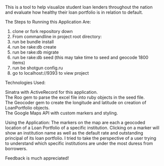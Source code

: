 This is a tool to help visualize student loan lenders throughout the nation and evaluate how healthy their loan portfolio is in relation to default.

The Steps to Running this Application Are: 

1. clone or fork repository down 
2. From commandline in project root directory:
3. run be bundle install
4. run be rake:db create
5. run be rake:db migrate
6. run be rake:db seed (this may take time to seed and geocode 1800 items)
7. run be shotgun config.ru 
8. go to localhost://9393 to view project

Technologies Used: 

Sinatra with ActiveRecord for this application.<br>
The Roo gem to parse the excel file into ruby objects in the seed file.<br>
The Geocoder gem to create the longitude and latitude on creation of LoanPortfolio objects.<br>
The Google Maps API with custom markers and styling.<br>

Using the Application: 
The markers on the map are each a geocoded location of a Loan Portfolio of a specific institution. Clicking on a marker will show an institution name as well as the default rate and outstanding principal of its loan portfolio. I tried to take the perspective of a user trying to understand which specific institutions are under the most duress from borrowers. 

Feedback is much appreciated! 
